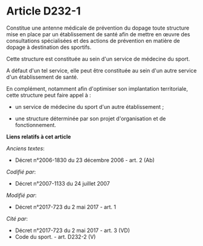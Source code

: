 # Article D232-1

Constitue une antenne médicale de prévention du dopage toute structure mise en place par un établissement de santé afin de
mettre en œuvre des consultations spécialisées et des actions de prévention en matière de dopage à destination des sportifs.

Cette structure est constituée au sein d'un service de médecine du sport.

A défaut d'un tel service, elle peut être constituée au sein d'un autre service d'un établissement de santé.

En complément, notamment afin d'optimiser son implantation territoriale, cette structure peut faire appel à :

- un service de médecine du sport d'un autre établissement ;

- une structure déterminée par son projet d'organisation et de fonctionnement.

**Liens relatifs à cet article**

_Anciens textes_:

  - Décret n°2006-1830 du 23 décembre 2006 - art. 2 (Ab)

_Codifié par_:

  - Décret n°2007-1133 du 24 juillet 2007

_Modifié par_:

  - Décret n°2017-723 du 2 mai 2017 - art. 1

_Cité par_:

  - Décret n°2017-723 du 2 mai 2017 - art. 3 (VD)
  - Code du sport. - art. D232-2 (V)
